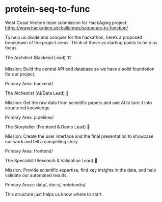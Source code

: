 # protein-seq-to-func
West Coast Vectors team submission for HackAging project: https://www.hackaging.ai/challenges/sequence-to-function/

To help us divide and conquer for the hackathon, here’s a proposed breakdown of the project areas. Think of these as starting points to help us focus.

The Architect (Backend Lead) 🏗️

Mission: Build the central API and database so we have a solid foundation for our project.

Primary Area: backend/

The Alchemist (AI/Data Lead) 🧪

Mission: Get the raw data from scientific papers and use AI to turn it into structured knowledge.

Primary Area: pipelines/

The Storyteller (Frontend & Demo Lead) 🎨

Mission: Create the user interface and the final presentation to showcase our work and tell a compelling story.

Primary Area: frontend/

The Specialist (Research & Validation Lead) 🔬

Mission: Provide scientific expertise, find key insights in the data, and help validate our automated results.

Primary Areas: data/, docs/, notebooks/

This structure just helps us know where to start.
